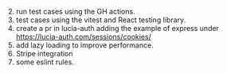 2. run test cases using the GH actions.
3. test cases using the vitest and React testing library.
6. create a pr in lucia-auth adding the example of express under https://lucia-auth.com/sessions/cookies/
7. add lazy loading  to improve performance.
8. Stripe integration
9. some eslint rules.